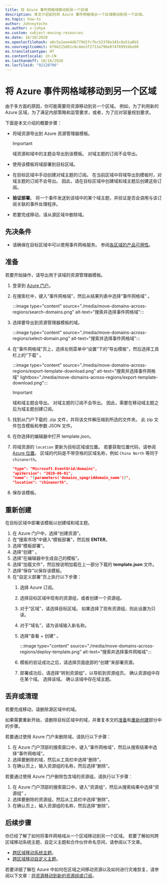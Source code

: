 ```yaml
---
title: 将 Azure 事件网格域移动到另一个区域
description: 本文介绍如何将 Azure 事件网格域从一个区域移动到另一个区域。
ms.topic: how-to
author: Johnnytechn
ms.author: v-johya
ms.custom: subject-moving-resources
ms.date: 10/10/2020
ms.openlocfilehash: a0c5a1eee4db779d2fcfbc53370e345c8a51a8b5
ms.sourcegitcommit: 6f66215d61c6c4ee3f2713a796e074f69934ba98
ms.translationtype: HT
ms.contentlocale: zh-CN
ms.lasthandoff: 10/16/2020
ms.locfileid: "92128796"
---
```

# <a name="move-azure-event-grid-domains-to-another-region"></a>将 Azure 事件网格域移动到另一个区域
由于多方面的原因，你可能需要将资源移动到另一个区域。 例如，为了利用新的 Azure 区域，为了满足内部策略和监管要求，或者，为了应对容量规划要求。 

下面是本文介绍的概要步骤： 

- 将域资源导出到 Azure 资源管理器模板。 

    > [!IMPORTANT]
    > 域资源和域中的主题会导出到该模板。 对域主题的订阅不会导出。 
- 使用该模板将域部署到目标区域。 
- 在目标区域中手动创建对域主题的订阅。 在当前区域中将域导出到模板时，对域主题的订阅不会导出。 因此，请在目标区域中创建域和域主题后创建这些订阅。 
- **验证部署**。 将一个事件发送到该域中的某个域主题，并验证是否会调用与该订阅关联的事件处理程序。 
- 若要完成移动，请从源区域中删除域。 

## <a name="prerequisites"></a>先决条件
- 请确保在目标区域中可以使用事件网格服务。 参阅[各区域的产品可用性](https://azure.microsoft.com/global-infrastructure/services/?products=event-grid&regions=all)。

## <a name="prepare"></a>准备
若要开始操作，请导出用于该域的资源管理器模板。 

1. 登录到 [Azure 门户](https://portal.azure.cn)。
2. 在搜索栏中，键入“事件网格域”，然后从结果列表中选择“事件网格域” 。 

    :::image type="content" source="./media/move-domains-across-regions/search-domains.png" alt-text="搜索并选择事件网格域":::
3. 选择要导出到资源管理器模板的域。 

    :::image type="content" source="./media/move-domains-across-regions/select-domain.png" alt-text="搜索并选择事件网格域":::   
4. 在“事件网格域”页上，选择左侧菜单中“设置”下的“导出模板”，然后选择工具栏上的“下载”   。 

    :::image type="content" source="./media/move-domains-across-regions/export-template-download.png" alt-text="搜索并选择事件网格域" lightbox="./media/move-domains-across-regions/export-template-download.png":::   

    > [!IMPORTANT]
    > 域和域主题会导出。 对域主题的订阅不会导出。 因此，需要在移动域主题之后为域主题创建订阅。 
5. 找到从门户下载的 .zip 文件，并将该文件解压缩到所选的文件夹。 此 zip 文件包含模板和参数 JSON 文件。 
1. 在你选择的编辑器中打开 template.json。 
8. 将域资源的 `location` 更新为目标区域或位置。 若要获取位置代码，请参阅 [Azure 位置](https://azure.microsoft.com/global-infrastructure/locations/)。 区域的代码是不带空格的区域名称，例如 `China North` 等同于 `chinanorth`。

    ```json
    "type": "Microsoft.EventGrid/domains",
    "apiVersion": "2020-06-01",
    "name": "[parameters('domains_spegriddomain_name')]",
    "location": "chinanorth",
    ```
1. 保存该模板。 

## <a name="recreate"></a>重新创建 
在目标区域中部署该模板以创建域和域主题。 

1. 在 Azure 门户中，选择“创建资源”。
2. 在“搜索市场”中键入“模板部署”，然后按 **ENTER**。 
3. 选择“模板部署”。
4. 选择“创建” 。
5. 选择“在编辑器中生成自己的模板”。
6. 选择“加载文件”，然后按说明加载在上一部分下载的 **template.json** 文件。
7. 选择“保存”以保存该模板。 
8. 在“自定义部署”页上执行以下步骤：
    1. 选择 Azure 订阅。 
    1. 选择目标区域中现有的资源组，或者创建一个资源组。 
    1. 对于“区域”，请选择目标区域。 如果选择了现有资源组，则此设置为只读。 
    1. 对于“域名”，请为该域输入新名称。 
    1. 选择“查看 + 创建”  。 
    
        :::image type="content" source="./media/move-domains-across-regions/deploy-template.png" alt-text="搜索并选择事件网格域":::        
    1. 模板的验证成功之后，请选择页面底部的“创建”来部署资源。 
    1. 部署成功后，请选择“转到资源组”，以导航到资源组页。 确认资源组中存在某个域。 选择该域。 确认该域中存在域主题。 

## <a name="discard-or-clean-up"></a>丢弃或清理
若要完成移动，请删除源区域中的域。  

如果需要重新开始，请删除目标区域中的域，并重复本文的[准备](#prepare)和[重新创建](#recreate)部分中的步骤。

若要通过使用 Azure 门户来删除域，请执行以下步骤：

1. 在 Azure 门户顶部的搜索窗口中，键入“事件网格域”，然后从搜索结果中选择“事件网格域”。 
2. 选择要删除的域，然后从工具栏中选择“删除”。 
3. 在确认页上，输入资源组的名称，然后选择“删除”。  

若要通过使用 Azure 门户删除包含域的资源组，请执行以下步骤：

1. 在 Azure 门户顶部的搜索窗口中，键入“资源组”，然后从搜索结果中选择“资源组” 。 
2. 选择要删除的资源组，然后从工具栏中选择“删除”。 
3. 在确认页上，输入资源组的名称，然后选择“删除”。  

## <a name="next-steps"></a>后续步骤
你已经了解了如何将事件网格域从一个区域移动到另一个区域。 若要了解如何跨区域移动系统主题、自定义主题和合作伙伴命名空间，请参阅以下文章。

- [跨区域移动系统主题](move-system-topics-across-regions.md)。 
- [跨区域移动自定义主题](move-custom-topics-across-regions.md)。 

若要详细了解在 Azure 中如何在区域之间移动资源以及如何进行灾难恢复，请参阅以下文章：[将资源移动到新的资源组或订阅](../azure-resource-manager/management/move-resource-group-and-subscription.md)。

